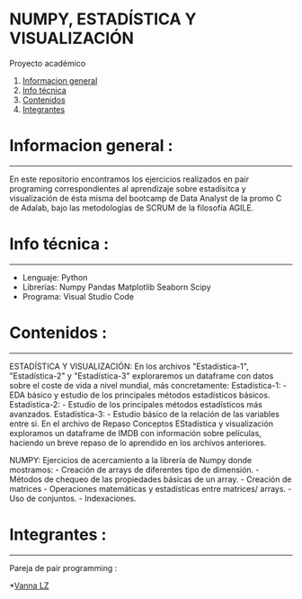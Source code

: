 # NUMPY, ESTADÍSTICA Y VISUALIZACIÓN
Proyecto académico

1. [Informacion general](#informacion-general)
2. [Info técnica](#info-técnica)
3. [Contenidos](#contenidos)
4. [Integrantes](#integrantes)


# Informacion general :
***

En este repositorio encontramos los ejercicios realizados en pair programing correspondientes al aprendizaje sobre estadísitca y visualización de ésta misma del bootcamp de Data Analyst de la promo C de Adalab, bajo las metodologías de SCRUM de la filosofía AGILE.


# Info técnica :
*** 

- Lenguaje: Python
- Librerías: Numpy 
             Pandas
             Matplotlib
             Seaborn
             Scipy
- Programa: Visual Studio Code

# Contenidos :
***

  ESTADÍSTICA Y VISUALIZACIÓN:
    En los archivos "Estadística-1", "Estadística-2" y "Estadística-3" exploraremos un dataframe con datos sobre el coste de vida a nivel mundial, más concretamente:
             Estadística-1:
                    - EDA básico y estudio de los principales métodos estadísticos básicos.
             Estadística-2:
                    - Estudio de los principales métodos estadísticos más avanzados.
             Estadística-3:
                    - Estudio básico de la relación de las variables entre si.
    En el archivo de Repaso Conceptos EStadística y visualización exploramos un dataframe de IMDB con información sobre películas, haciendo un breve repaso de lo aprendido en los archivos anteriores.
                
  NUMPY:
    Ejercicios de acercamiento a la librería de Numpy donde mostramos:
             - Creación de arrays de diferentes tipo de dimensión.
             - Métodos de chequeo de las propiedades básicas de un array.
             - Creación de matrices
             - Operaciones matemáticas y estadísticas entre matrices/ arrays.
             - Uso de conjuntos.
             - Indexaciones.
  
  
  # Integrantes :
  ***
  
  Pareja de pair programming :
  
  *[Vanna LZ](https://github.com/VannaLZ)

  
      
  
                
      

